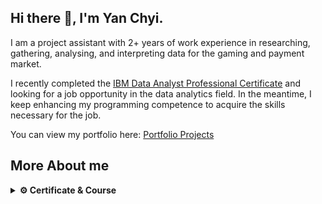 <h2>Hi there 👋, I'm Yan Chyi.</h2>

I am a project assistant with 2+ years of work experience in researching, gathering, analysing, and interpreting data for the gaming and payment market.
 
I recently completed the [IBM Data Analyst Professional Certificate](https://www.coursera.org/account/accomplishments/specialization/certificate/DKNJEE2QG97V) and looking for a job opportunity in the data analytics field. In the meantime, I keep enhancing my programming competence to acquire the skills necessary for the job. 

You can view my portfolio here: [Portfolio Projects](https://yanchyi.github.io/)


<h2 align="left">More About me</h2>

<details>
    <summary>
        <b>⚙️ Certificate & Course</b>
    </summary>
    <table>
        <tr>
            <td align="center" width="96">
                <a href="https://www.coursera.org/account/accomplishments/specialization/certificate/DKNJEE2QG97V" target="_blank" rel="noopener noreferrer">
                 <img src="https://github.com/YanChyi/YanChyi/blob/main/logo/IBM%20Data%20Analyst.png" style="max-height: 72px;">
                </a>
            </td>
            <td align="left" width="600">
                <a href="https://www.coursera.org/account/accomplishments/professional-cert/DKNJEE2QG97V" target="_blank" rel="noopener noreferrer">
                    <p>IBM Data Analyst</p>
                </a>
                <p>IBM</p>
            </td>
        </tr>
        <tr>
            <td align="center" width="96">
                <a href="https://www.udemy.com/certificate/UC-103cb515-b4b0-441c-82b9-044ac5902edb/" target="_blank" rel="noopener noreferrer">
                 <img src="https://github.com/YanChyi/YanChyi/blob/main/logo/Udemy%20logo.svg" style="max-height: 72px;">
                </a>
            </td>
            <td align="left" width="600">
                <a href="https://www.udemy.com/certificate/UC-103cb515-b4b0-441c-82b9-044ac5902edb/" target="_blank" rel="noopener noreferrer">
                    <p>Tableau Desktop for Data Analysis & Data Visualization</p>
                </a>
                <p>Udemy</p>
            </td>
        </tr> 
        <tr>
            <td align="center" width="96">
                <a href="https://www.udemy.com/certificate/UC-6c8a4cb7-7879-4b49-8e20-03d5e618d81b/" target="_blank" rel="noopener noreferrer">
                 <img src="https://github.com/YanChyi/YanChyi/blob/main/logo/Udemy%20logo.svg" style="max-height: 72px;">
                </a>
             </td>
            <td align="left" width="600">
                <a href="https://www.udemy.com/certificate/UC-6c8a4cb7-7879-4b49-8e20-03d5e618d81b/" target="_blank" rel="noopener noreferrer">
                    <p>SQL - MySQL for Data Analytics and Business Intelligence</p>
                </a>
                <p>Udemy</p>
            </td>
        </tr>
         <tr>
            <td align="center" width="96">
                <a href="https://www.udemy.com/certificate/UC-6f4ce599-4f5c-4314-a41b-e3ac183cb89d/" target="_blank" rel="noopener noreferrer">
                 <img src="https://github.com/YanChyi/YanChyi/blob/main/logo/Udemy%20logo.svg" style="max-height: 72px;">
                </a>
             </td>
            <td align="left" width="600">
                <a href="https://www.udemy.com/certificate/UC-6f4ce599-4f5c-4314-a41b-e3ac183cb89d/" target="_blank" rel="noopener noreferrer">
                    <p>2022 Complete Python Bootcamp From Zero to Hero in Python</p>
                </a>
                <p>Udemy</p>
            </td>
        </tr>
    </table>
</details>

